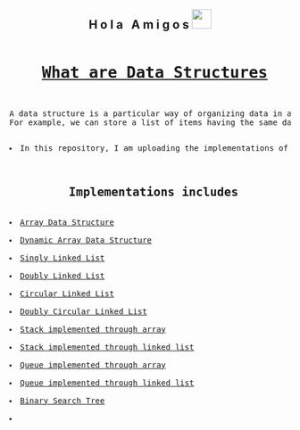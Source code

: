 <h2 align="center">H o l a &nbsp; A m i g o s <img src="https://media.giphy.com/media/hvRJCLFzcasrR4ia7z/giphy.gif" width="35px"></h2>


<pre>
<h1 align = "center"> <a href="https://en.wikipedia.org/wiki/Data_structure">What are Data Structures</a></h1>
<p>A data structure is a particular way of organizing data in a computer so that it can be used effectively.
For example, we can store a list of items having the same data-type using the array data structure.</p>
<li>In this repository, I am uploading the implementations of various Data Structures.</li>
</pre>


<pre>
<h2 align="center"> Implementations includes</h2>
<li><a href="https://www.geeksforgeeks.org/array-data-structure/">Array Data Structure</a></li>
<li><a href="https://www.geeksforgeeks.org/how-do-dynamic-arrays-work/">Dynamic Array Data Structure</a></li>
<li><a href="https://www.educative.io/edpresso/what-is-a-singly-linked-list">Singly Linked List</a></li>
<li><a href="https://www.geeksforgeeks.org/doubly-linked-list/">Doubly Linked List</a></li>
<li><a href="https://www.geeksforgeeks.org/circular-linked-list/">Circular Linked List</a></li>
<li><a href="https://www.geeksforgeeks.org/doubly-circular-linked-list-set-1-introduction-and-insertion/">Doubly Circular Linked List</a></li>
<li><a href="https://www.geeksforgeeks.org/stack-data-structure-introduction-program/">Stack implemented through array</a></li>
<li><a href="https://www.geeksforgeeks.org/stack-data-structure-introduction-program/">Stack implemented through linked list</a></li>
<li><a href="https://www.geeksforgeeks.org/array-implementation-of-queue-simple/">Queue implemented through array</a></li>
<li><a href="https://www.geeksforgeeks.org/queue-linked-list-implementation/">Queue implemented through linked list</a></li>
<li><a href="https://www.geeksforgeeks.org/binary-search-tree-data-structure/">Binary Search Tree</a></li>
<li><a href=""></a></li>
</pre>
